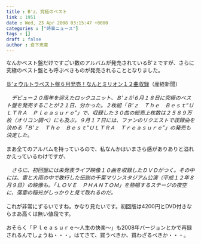 ```yaml
---
title : B'z、究極のベスト
link : 1951
date : Wed, 23 Apr 2008 03:15:47 +0000
categories : ["時事ニュース"]
tags : []
draft : false
author : 倉下忠憲
---
```


なんかベスト盤だけですごい数のアルバムが発売されているB'ｚですが、さらに究極のベスト盤とも呼ぶべきものが発売されることとなりました。<BR><BR><A HREF="http://sankei.jp.msn.com/entertainments/entertainers/080422/tnr0804220814000-n1.htm" TARGET="_blank">Ｂ’ｚウルトラベスト盤６月発売！なんとミリオン１２曲収録</A>（産経新聞）<BR><BR><I>　デビュー２０周年を迎えたロックユニット、Ｂ’ｚが６月１８日に究極のベスト盤を発売することが２１日、分かった。２枚組「Ｂ’ｚ　Ｔｈｅ　Ｂｅｓｔ“ＵＬＴＲＡ　Ｐｌｅａｓｕｒｅ”」で、収録した３０曲の総売上枚数は２５８９万枚（オリコン調べ）にも及ぶ。９月１７日には、ファンのリクエストで収録曲を決める「Ｂ’ｚ　Ｔｈｅ　Ｂｅｓｔ“ＵＬＴＲＡ　Ｔｒｅａｓｕｒｅ”」の発売も決定した。</I><BR><BR>まあ全てのアルバムを持っているので、私なんかはいまさら感がありありと溢れかえっているわけですが、<BR><BR><I>　さらに、初回盤には未発表ライブ映像１０曲を収録したＤＶＤがつく。その中には、雷と大雨の中で敢行した伝説の千葉マリンスタジアム公演（平成１２年８月９日）の映像も。「ＬＯＶＥ　ＰＨＡＮＴＯＭ」を熱唱するステージの夜空に、落雷の稲光がしっかりと見て取れるのだ。</I><BR><BR>これが非常にずるいですね。かなり見たいです。初回版は4200円とDVD付きならまあ高くは無い値段です。<BR><BR>おそらく「Ｐｌｅａｓｕｒｅ～人生の快楽～」も2008年バージョンとかで再録されるんでしょうね・・・。はてさて、買うべきか、買わざるべきか・・・。<BR><BR><br><br>

